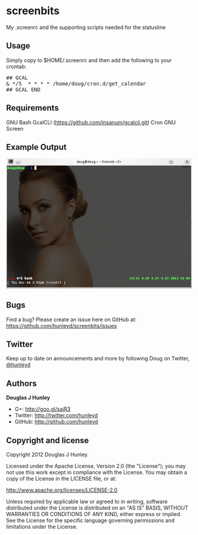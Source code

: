 screenbits
==========

My .screenrc and the supporting scripts needed for the statusline

Usage
-----
Simply copy to $HOME/.screenrc and then add the following to your crontab:
<pre>
## GCAL
& */5  * * * * /home/doug/cron.d/get_calendar
## GCAL END
</pre>

Requirements
------------
GNU Bash
GcalCLI (https://github.com/insanum/gcalcli.git)
Cron
GNU Screen

Example Output
--------------
<img src="/screenrc.png" border=0>

Bugs
----
Find a bug? Please create an issue here on GitHub at:
https://github.com/hunleyd/screenbits/issues

Twitter
-------
Keep up to date on announcements and more by following Doug on Twitter, <a href="http://twitter.com/hunleyd">@hunleyd</a>

Authors
-------
**Douglas J Hunley**
+ G+: http://goo.gl/sajR3
+ Twitter: http://twitter.com/hunleyd
+ GitHub: http://github.com/hunleyd

Copyright and license
---------------------
Copyright 2012 Douglas J Hunley.

Licensed under the Apache License, Version 2.0 (the "License"); you may not use this work
except in compliance with the License. You may obtain a copy of the License in the
LICENSE file, or at:

http://www.apache.org/licenses/LICENSE-2.0

Unless required by applicable law or agreed to in writing, software distributed under the
License is distributed on an "AS IS" BASIS, WITHOUT WARRANTIES OR CONDITIONS OF ANY KIND,
either express or implied. See the License for the specific language governing
permissions and limitations under the License.
